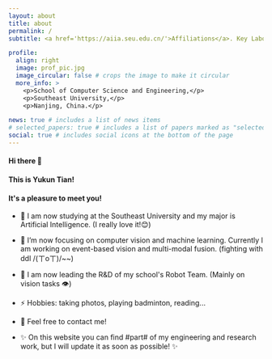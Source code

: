 ```yaml
---
layout: about
title: about
permalink: /
subtitle: <a href='https://aiia.seu.edu.cn/'>Affiliations</a>. Key Laboratory of New Generation Artificial Intelligence Technology&Its Interdisciplinary Applications, Ministry of Education, China (Southeast University)

profile:
  align: right
  image: prof_pic.jpg
  image_circular: false # crops the image to make it circular
  more_info: >
    <p>School of Computer Science and Engineering,</p>
    <p>Southeast University,</p>
    <p>Nanjing, China.</p>

news: true # includes a list of news items
# selected_papers: true # includes a list of papers marked as "selected={true}"
social: true # includes social icons at the bottom of the page
---
```


#### Hi there 👋
#### This is Yukun Tian!
#### It's a pleasure to meet you!<br>


- 👯 I am now studying at the Southeast University and my major is Artificial Intelligence. (I really love it!😊)  

- 🔭 I’m now focusing on computer vision and machine learning. Currently I am working on event-based vision and multi-modal fusion. (fighting with ddl /(ㄒoㄒ)/~~)  

- 🌱 I am now leading the R&D of my school's Robot Team. (Mainly on vision tasks 👁)  

- ⚡ Hobbies: taking photos, playing badminton, reading...  

- 💬 Feel free to contact me!  

-  ✨ On this website you can find #part# of my engineering and research work, but I will update it as soon as possible! ✨

<!--Write your biography here. Tell the world about yourself. Link to your favorite [subreddit](http://reddit.com). You can put a picture in, too. The code is already in, just name your picture `prof_pic.jpg` and put it in the `img/` folder.

Put your address / P.O. box / other info right below your picture. You can also disable any of these elements by editing `profile` property of the YAML header of your `_pages/about.md`. Edit `_bibliography/papers.bib` and Jekyll will render your [publications page](/al-folio/publications/) automatically.

Link to your social media connections, too. This theme is set up to use [Font Awesome icons](https://fontawesome.com/) and [Academicons](https://jpswalsh.github.io/academicons/), like the ones below. Add your Facebook, Twitter, LinkedIn, Google Scholar, or just disable all of them.-->
